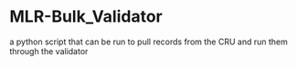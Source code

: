 # MLR-Bulk_Validator
a python script that can be run to pull records from the CRU and run them through the validator
